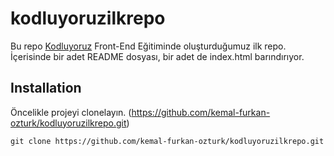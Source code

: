 # kodluyoruzilkrepo
Bu repo [Kodluyoruz](kodluyoruz.org) Front-End Eğitiminde oluşturduğumuz ilk repo. İçerisinde bir adet README dosyası, bir adet de index.html barındırıyor.
## Installation
Öncelikle projeyi clonelayın. (https://github.com/kemal-furkan-ozturk/kodluyoruzilkrepo.git)
```
git clone https://github.com/kemal-furkan-ozturk/kodluyoruzilkrepo.git
```